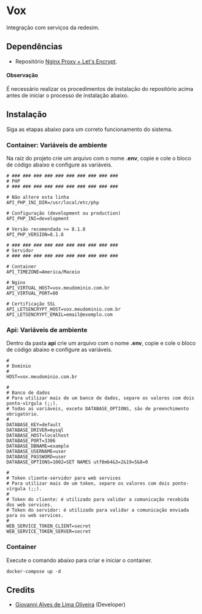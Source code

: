 # Vox

Integração com serviços da redesim.

## Dependências

* Repositório [Nginx Proxy + Let's Encrypt](https://github.com/giovannialo/nginx-proxy-letsencrypt).

#### Observação

É necessário realizar os procedimentos de instalação do repositório acima antes de iniciar o processo de instalação abaixo.

## Instalação

Siga as etapas abaixo para um correto funcionamento do sistema.

### Container: Variáveis de ambiente

Na raiz do projeto crie um arquivo com o nome **.env**, copie e cole o bloco de código abaixo e configure as variáveis.

```dotenv
# ### ### ### ### ### ### ### ### ### ###
# PHP
# ### ### ### ### ### ### ### ### ### ###

# Não altere esta linha
API_PHP_INI_DIR=/usr/local/etc/php

# Configuração (development ou production)
API_PHP_INI=development

# Versão recomendada >= 8.1.8
API_PHP_VERSION=8.1.8

# ### ### ### ### ### ### ### ### ### ###
# Servidor
# ### ### ### ### ### ### ### ### ### ###

# Container
API_TIMEZONE=America/Maceio

# Nginx
API_VIRTUAL_HOST=vox.meudominio.com.br
API_VIRTUAL_PORT=80

# Certificação SSL
API_LETSENCRYPT_HOST=vox.meudominio.com.br
API_LETSENCRYPT_EMAIL=email@exemplo.com
```

### Api: Variáveis de ambiente

Dentro da pasta **api** crie um arquivo com o nome **.env**, copie e cole o bloco de código abaixo e configure as variáveis.

```dotenv
#
# Domínio
#
HOST=vox.meudominio.com.br

#
# Banco de dados
# Para utilizar mais de um banco de dados, separe os valores com dois ponto-vírgula (;;).
# Todas as variáveis, exceto DATABASE_OPTIONS, são de preenchimento obrigatório.
#
DATABASE_KEY=default
DATABASE_DRIVER=mysql
DATABASE_HOST=localhost
DATABASE_PORT=3306
DATABASE_DBNAME=example
DATABASE_USERNAME=user
DATABASE_PASSWORD=user
DATABASE_OPTIONS=1002=SET NAMES utf8mb4&3=2&19=5&8=0

#
# Token cliente-servidor para web services
# Para utilizar mais de um token, separe os valores com dois ponto-vírgula (;;).
#
# Token do cliente: é utilizado para validar a comunicação recebida dos web services.
# Token do servidor: é utilizado para validar a comunicação enviada para os web services.
#
WEB_SERVICE_TOKEN_CLIENT=secret
WEB_SERVICE_TOKEN_SERVER=secret
```

### Container

Execute o comando abaixo para criar e iniciar o container.

```docker
docker-compose up -d
```

## Credits

* [Giovanni Alves de Lima Oliveira](https://github.com/giovannialo) (Developer)
